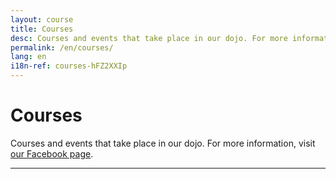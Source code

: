 ```yaml
---
layout: course
title: Courses
desc: Courses and events that take place in our dojo. For more information, visit our Facebook page.
permalink: /en/courses/
lang: en
i18n-ref: courses-hFZ2XXIp
---
```


# Courses

Courses and events that take place in our dojo. For more information, visit [our Facebook page](https://www.facebook.com/{{site.facebook_username}}/events/).

<hr>
